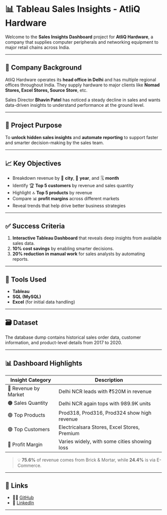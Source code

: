 # 📊 Tableau Sales Insights - AtliQ Hardware

Welcome to the **Sales Insights Dashboard** project for **AtliQ Hardware**, a company that supplies computer peripherals and networking equipment to major retail chains across India.

---

## 🏢 Company Background

AtliQ Hardware operates its **head office in Delhi** and has multiple regional offices throughout India. They supply hardware to major clients like **Nomad Stores, Excel Stores, Source Store**, etc.

Sales Director **Bhavin Patel** has noticed a steady decline in sales and wants data-driven insights to understand performance at the ground level.

---

## 🎯 Project Purpose

To **unlock hidden sales insights** and **automate reporting** to support faster and smarter decision-making by the sales team.

---

## 📈 Key Objectives

- Breakdown revenue by 📍 **city**, 📅 **year**, and 🗓️ **month**
- Identify 🏆 **Top 5 customers** by revenue and sales quantity
- Highlight 🔝 **Top 5 products** by revenue
- Compare 📊 **profit margins** across different markets
- Reveal trends that help drive better business strategies

---

## ✅ Success Criteria

1. **Interactive Tableau Dashboard** that reveals deep insights from available sales data.
2. **10% cost savings** by enabling smarter decisions.
3. **20% reduction in manual work** for sales analysts by automating reports.

---

## 🧰 Tools Used

- **Tableau**
- **SQL (MySQL)**
- **Excel** (for initial data handling)

---

## 🗃️ Dataset

The database dump contains historical sales order data, customer information, and product-level details from 2017 to 2020.

---

## 📊 Dashboard Highlights

| Insight Category       | Description                                  |
|------------------------|----------------------------------------------|
| 🔵 Revenue by Market   | Delhi NCR leads with ₹520M in revenue        |
| 🟠 Sales Quantity      | Delhi NCR again tops with 989.9K units       |
| 🟢 Top Products        | Prod318, Prod316, Prod324 show high revenue  |
| 🟣 Top Customers       | Electricalsara Stores, Excel Stores, Premium |
| 🔴 Profit Margin       | Varies widely, with some cities showing loss |

> 💡 **75.6%** of revenue comes from Brick & Mortar, while **24.4%** is via E-Commerce.

---

## 🔗 Links

- 🧑‍💻 [GitHub](https://github.com/its-ekanshi)
- 💼 [LinkedIn](https://www.linkedin.com/in/ekanshisaxena)

---
